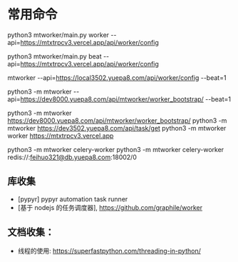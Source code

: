 # 常用命令

python3 mtworker/main.py worker --api=https://mtxtrpcv3.vercel.app/api/worker/config

python3 mtworker/main.py beat --api=https://mtxtrpcv3.vercel.app/api/worker/config

mtworker --api=https://local3502.yuepa8.com/api/worker/config --beat=1

python3 -m mtworker --api=https://dev8000.yuepa8.com/api/mtworker/worker_bootstrap/ --beat=1

python3 -m mtworker https://dev8000.yuepa8.com/api/mtworker/worker_bootstrap/
python3 -m mtworker https://dev3502.yuepa8.com/api/task/get
python3 -m mtworker worker https://mtxtrpcv3.vercel.app

python3 -m mtworker celery-worker
python3 -m mtworker celery-worker redis://:feihuo321@db.yuepa8.com:18002/0

## 库收集

- [pypyr] pypyr automation task runner
- [基于 nodejs 的任务调度器], https://github.com/graphile/worker

## 文档收集：

- 线程的使用: https://superfastpython.com/threading-in-python/
